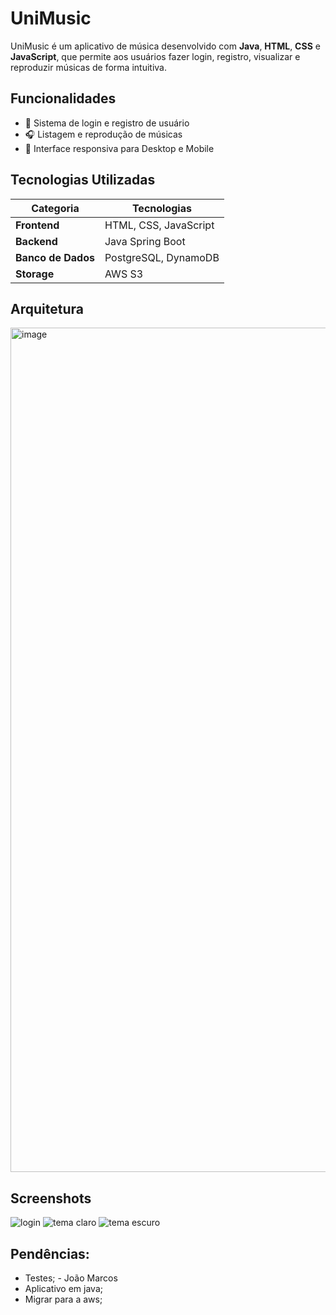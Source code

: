 # UniMusic

UniMusic é um aplicativo de música desenvolvido com **Java**, **HTML**, **CSS** e **JavaScript**, que permite aos usuários fazer login, registro, visualizar e reproduzir músicas de forma intuitiva.

## Funcionalidades

* 🔐 Sistema de login e registro de usuário
* 🎧 Listagem e reprodução de músicas
* 🎨 Interface responsiva para Desktop e Mobile

## Tecnologias Utilizadas

| Categoria           | Tecnologias                       |
| ------------------- | --------------------------------- |
| **Frontend**        | HTML, CSS, JavaScript             |
| **Backend**         | Java Spring Boot                  |
| **Banco de Dados**  | PostgreSQL, DynamoDB              |
| **Storage**         | AWS S3                            |


## Arquitetura
<img width="1867" height="1351" alt="image" src="https://github.com/user-attachments/assets/892d7beb-8789-4092-aa1d-0e1b262a9f0a" />


## Screenshots

![login](https://github.com/user-attachments/assets/2c48af4e-8902-4357-869e-617a4dc2b78f)
![tema claro](https://github.com/user-attachments/assets/0b6e4fc6-52be-4361-b1f0-c670b416c8fd)
![tema escuro](https://github.com/user-attachments/assets/f1cde8e8-96b6-440d-b920-92ac9f4b7fff)

## Pendências:

* Testes; - João Marcos
* Aplicativo em java; 
* Migrar para a aws;
